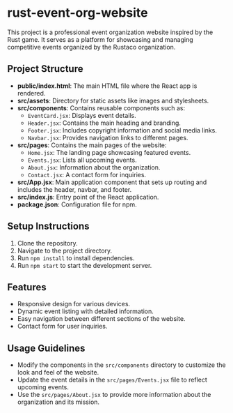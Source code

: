 # rust-event-org-website
This project is a professional event organization website inspired by the Rust game. It serves as a platform for showcasing and managing competitive events organized by the Rustaco organization.

## Project Structure
- **public/index.html**: The main HTML file where the React app is rendered.
- **src/assets**: Directory for static assets like images and stylesheets.
- **src/components**: Contains reusable components such as:
  - `EventCard.jsx`: Displays event details.
  - `Header.jsx`: Contains the main heading and branding.
  - `Footer.jsx`: Includes copyright information and social media links.
  - `Navbar.jsx`: Provides navigation links to different pages.
- **src/pages**: Contains the main pages of the website:
  - `Home.jsx`: The landing page showcasing featured events.
  - `Events.jsx`: Lists all upcoming events.
  - `About.jsx`: Information about the organization.
  - `Contact.jsx`: A contact form for inquiries.
- **src/App.jsx**: Main application component that sets up routing and includes the header, navbar, and footer.
- **src/index.js**: Entry point of the React application.
- **package.json**: Configuration file for npm.

## Setup Instructions
1. Clone the repository.
2. Navigate to the project directory.
3. Run `npm install` to install dependencies.
4. Run `npm start` to start the development server.

## Features
- Responsive design for various devices.
- Dynamic event listing with detailed information.
- Easy navigation between different sections of the website.
- Contact form for user inquiries.

## Usage Guidelines
- Modify the components in the `src/components` directory to customize the look and feel of the website.
- Update the event details in the `src/pages/Events.jsx` file to reflect upcoming events.
- Use the `src/pages/About.jsx` to provide more information about the organization and its mission.